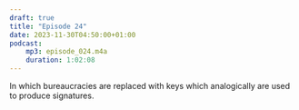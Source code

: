 ```yaml
---
draft: true
title: "Episode 24"
date: 2023-11-30T04:50:00+01:00
podcast:
    mp3: episode_024.m4a
    duration: 1:02:08
---
```

In which bureaucracies are replaced with keys which analogically are used to produce signatures.